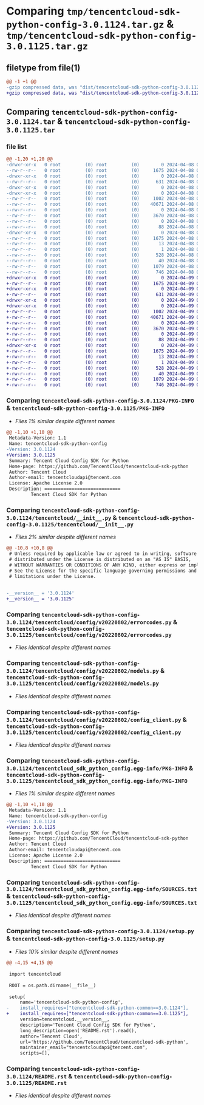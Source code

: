 # Comparing `tmp/tencentcloud-sdk-python-config-3.0.1124.tar.gz` & `tmp/tencentcloud-sdk-python-config-3.0.1125.tar.gz`

## filetype from file(1)

```diff
@@ -1 +1 @@
-gzip compressed data, was "dist/tencentcloud-sdk-python-config-3.0.1124.tar", last modified: Mon Apr  8 03:08:56 2024, max compression
+gzip compressed data, was "dist/tencentcloud-sdk-python-config-3.0.1125.tar", last modified: Tue Apr  9 03:06:48 2024, max compression
```

## Comparing `tencentcloud-sdk-python-config-3.0.1124.tar` & `tencentcloud-sdk-python-config-3.0.1125.tar`

### file list

```diff
@@ -1,20 +1,20 @@
-drwxr-xr-x   0 root         (0) root         (0)        0 2024-04-08 03:08:56.000000 tencentcloud-sdk-python-config-3.0.1124/
--rw-r--r--   0 root         (0) root         (0)     1675 2024-04-08 03:08:56.000000 tencentcloud-sdk-python-config-3.0.1124/PKG-INFO
-drwxr-xr-x   0 root         (0) root         (0)        0 2024-04-08 03:08:56.000000 tencentcloud-sdk-python-config-3.0.1124/tencentcloud/
--rw-r--r--   0 root         (0) root         (0)      631 2024-04-08 03:08:56.000000 tencentcloud-sdk-python-config-3.0.1124/tencentcloud/__init__.py
-drwxr-xr-x   0 root         (0) root         (0)        0 2024-04-08 03:08:56.000000 tencentcloud-sdk-python-config-3.0.1124/tencentcloud/config/
-drwxr-xr-x   0 root         (0) root         (0)        0 2024-04-08 03:08:56.000000 tencentcloud-sdk-python-config-3.0.1124/tencentcloud/config/v20220802/
--rw-r--r--   0 root         (0) root         (0)     1002 2024-04-08 03:08:56.000000 tencentcloud-sdk-python-config-3.0.1124/tencentcloud/config/v20220802/errorcodes.py
--rw-r--r--   0 root         (0) root         (0)    40671 2024-04-08 03:08:56.000000 tencentcloud-sdk-python-config-3.0.1124/tencentcloud/config/v20220802/models.py
--rw-r--r--   0 root         (0) root         (0)        0 2024-04-08 03:08:56.000000 tencentcloud-sdk-python-config-3.0.1124/tencentcloud/config/v20220802/__init__.py
--rw-r--r--   0 root         (0) root         (0)     3670 2024-04-08 03:08:56.000000 tencentcloud-sdk-python-config-3.0.1124/tencentcloud/config/v20220802/config_client.py
--rw-r--r--   0 root         (0) root         (0)        0 2024-04-08 03:08:56.000000 tencentcloud-sdk-python-config-3.0.1124/tencentcloud/config/__init__.py
--rw-r--r--   0 root         (0) root         (0)       88 2024-04-08 03:08:56.000000 tencentcloud-sdk-python-config-3.0.1124/setup.cfg
-drwxr-xr-x   0 root         (0) root         (0)        0 2024-04-08 03:08:56.000000 tencentcloud-sdk-python-config-3.0.1124/tencentcloud_sdk_python_config.egg-info/
--rw-r--r--   0 root         (0) root         (0)     1675 2024-04-08 03:08:56.000000 tencentcloud-sdk-python-config-3.0.1124/tencentcloud_sdk_python_config.egg-info/PKG-INFO
--rw-r--r--   0 root         (0) root         (0)       13 2024-04-08 03:08:56.000000 tencentcloud-sdk-python-config-3.0.1124/tencentcloud_sdk_python_config.egg-info/top_level.txt
--rw-r--r--   0 root         (0) root         (0)        1 2024-04-08 03:08:56.000000 tencentcloud-sdk-python-config-3.0.1124/tencentcloud_sdk_python_config.egg-info/dependency_links.txt
--rw-r--r--   0 root         (0) root         (0)      528 2024-04-08 03:08:56.000000 tencentcloud-sdk-python-config-3.0.1124/tencentcloud_sdk_python_config.egg-info/SOURCES.txt
--rw-r--r--   0 root         (0) root         (0)       40 2024-04-08 03:08:56.000000 tencentcloud-sdk-python-config-3.0.1124/tencentcloud_sdk_python_config.egg-info/requires.txt
--rw-r--r--   0 root         (0) root         (0)     1079 2024-04-08 03:08:56.000000 tencentcloud-sdk-python-config-3.0.1124/setup.py
--rw-r--r--   0 root         (0) root         (0)      746 2024-04-08 03:08:56.000000 tencentcloud-sdk-python-config-3.0.1124/README.rst
+drwxr-xr-x   0 root         (0) root         (0)        0 2024-04-09 03:06:48.000000 tencentcloud-sdk-python-config-3.0.1125/
+-rw-r--r--   0 root         (0) root         (0)     1675 2024-04-09 03:06:48.000000 tencentcloud-sdk-python-config-3.0.1125/PKG-INFO
+drwxr-xr-x   0 root         (0) root         (0)        0 2024-04-09 03:06:48.000000 tencentcloud-sdk-python-config-3.0.1125/tencentcloud/
+-rw-r--r--   0 root         (0) root         (0)      631 2024-04-09 03:06:48.000000 tencentcloud-sdk-python-config-3.0.1125/tencentcloud/__init__.py
+drwxr-xr-x   0 root         (0) root         (0)        0 2024-04-09 03:06:48.000000 tencentcloud-sdk-python-config-3.0.1125/tencentcloud/config/
+drwxr-xr-x   0 root         (0) root         (0)        0 2024-04-09 03:06:48.000000 tencentcloud-sdk-python-config-3.0.1125/tencentcloud/config/v20220802/
+-rw-r--r--   0 root         (0) root         (0)     1002 2024-04-09 03:06:48.000000 tencentcloud-sdk-python-config-3.0.1125/tencentcloud/config/v20220802/errorcodes.py
+-rw-r--r--   0 root         (0) root         (0)    40671 2024-04-09 03:06:48.000000 tencentcloud-sdk-python-config-3.0.1125/tencentcloud/config/v20220802/models.py
+-rw-r--r--   0 root         (0) root         (0)        0 2024-04-09 03:06:48.000000 tencentcloud-sdk-python-config-3.0.1125/tencentcloud/config/v20220802/__init__.py
+-rw-r--r--   0 root         (0) root         (0)     3670 2024-04-09 03:06:48.000000 tencentcloud-sdk-python-config-3.0.1125/tencentcloud/config/v20220802/config_client.py
+-rw-r--r--   0 root         (0) root         (0)        0 2024-04-09 03:06:48.000000 tencentcloud-sdk-python-config-3.0.1125/tencentcloud/config/__init__.py
+-rw-r--r--   0 root         (0) root         (0)       88 2024-04-09 03:06:48.000000 tencentcloud-sdk-python-config-3.0.1125/setup.cfg
+drwxr-xr-x   0 root         (0) root         (0)        0 2024-04-09 03:06:48.000000 tencentcloud-sdk-python-config-3.0.1125/tencentcloud_sdk_python_config.egg-info/
+-rw-r--r--   0 root         (0) root         (0)     1675 2024-04-09 03:06:48.000000 tencentcloud-sdk-python-config-3.0.1125/tencentcloud_sdk_python_config.egg-info/PKG-INFO
+-rw-r--r--   0 root         (0) root         (0)       13 2024-04-09 03:06:48.000000 tencentcloud-sdk-python-config-3.0.1125/tencentcloud_sdk_python_config.egg-info/top_level.txt
+-rw-r--r--   0 root         (0) root         (0)        1 2024-04-09 03:06:48.000000 tencentcloud-sdk-python-config-3.0.1125/tencentcloud_sdk_python_config.egg-info/dependency_links.txt
+-rw-r--r--   0 root         (0) root         (0)      528 2024-04-09 03:06:48.000000 tencentcloud-sdk-python-config-3.0.1125/tencentcloud_sdk_python_config.egg-info/SOURCES.txt
+-rw-r--r--   0 root         (0) root         (0)       40 2024-04-09 03:06:48.000000 tencentcloud-sdk-python-config-3.0.1125/tencentcloud_sdk_python_config.egg-info/requires.txt
+-rw-r--r--   0 root         (0) root         (0)     1079 2024-04-09 03:06:48.000000 tencentcloud-sdk-python-config-3.0.1125/setup.py
+-rw-r--r--   0 root         (0) root         (0)      746 2024-04-09 03:06:48.000000 tencentcloud-sdk-python-config-3.0.1125/README.rst
```

### Comparing `tencentcloud-sdk-python-config-3.0.1124/PKG-INFO` & `tencentcloud-sdk-python-config-3.0.1125/PKG-INFO`

 * *Files 1% similar despite different names*

```diff
@@ -1,10 +1,10 @@
 Metadata-Version: 1.1
 Name: tencentcloud-sdk-python-config
-Version: 3.0.1124
+Version: 3.0.1125
 Summary: Tencent Cloud Config SDK for Python
 Home-page: https://github.com/TencentCloud/tencentcloud-sdk-python
 Author: Tencent Cloud
 Author-email: tencentcloudapi@tencent.com
 License: Apache License 2.0
 Description: ============================
         Tencent Cloud SDK for Python
```

### Comparing `tencentcloud-sdk-python-config-3.0.1124/tencentcloud/__init__.py` & `tencentcloud-sdk-python-config-3.0.1125/tencentcloud/__init__.py`

 * *Files 2% similar despite different names*

```diff
@@ -10,8 +10,8 @@
 # Unless required by applicable law or agreed to in writing, software
 # distributed under the License is distributed on an "AS IS" BASIS,
 # WITHOUT WARRANTIES OR CONDITIONS OF ANY KIND, either express or implied.
 # See the License for the specific language governing permissions and
 # limitations under the License.
 
 
-__version__ = '3.0.1124'
+__version__ = '3.0.1125'
```

### Comparing `tencentcloud-sdk-python-config-3.0.1124/tencentcloud/config/v20220802/errorcodes.py` & `tencentcloud-sdk-python-config-3.0.1125/tencentcloud/config/v20220802/errorcodes.py`

 * *Files identical despite different names*

### Comparing `tencentcloud-sdk-python-config-3.0.1124/tencentcloud/config/v20220802/models.py` & `tencentcloud-sdk-python-config-3.0.1125/tencentcloud/config/v20220802/models.py`

 * *Files identical despite different names*

### Comparing `tencentcloud-sdk-python-config-3.0.1124/tencentcloud/config/v20220802/config_client.py` & `tencentcloud-sdk-python-config-3.0.1125/tencentcloud/config/v20220802/config_client.py`

 * *Files identical despite different names*

### Comparing `tencentcloud-sdk-python-config-3.0.1124/tencentcloud_sdk_python_config.egg-info/PKG-INFO` & `tencentcloud-sdk-python-config-3.0.1125/tencentcloud_sdk_python_config.egg-info/PKG-INFO`

 * *Files 1% similar despite different names*

```diff
@@ -1,10 +1,10 @@
 Metadata-Version: 1.1
 Name: tencentcloud-sdk-python-config
-Version: 3.0.1124
+Version: 3.0.1125
 Summary: Tencent Cloud Config SDK for Python
 Home-page: https://github.com/TencentCloud/tencentcloud-sdk-python
 Author: Tencent Cloud
 Author-email: tencentcloudapi@tencent.com
 License: Apache License 2.0
 Description: ============================
         Tencent Cloud SDK for Python
```

### Comparing `tencentcloud-sdk-python-config-3.0.1124/tencentcloud_sdk_python_config.egg-info/SOURCES.txt` & `tencentcloud-sdk-python-config-3.0.1125/tencentcloud_sdk_python_config.egg-info/SOURCES.txt`

 * *Files identical despite different names*

### Comparing `tencentcloud-sdk-python-config-3.0.1124/setup.py` & `tencentcloud-sdk-python-config-3.0.1125/setup.py`

 * *Files 10% similar despite different names*

```diff
@@ -4,15 +4,15 @@
 
 import tencentcloud
 
 ROOT = os.path.dirname(__file__)
 
 setup(
     name='tencentcloud-sdk-python-config',
-    install_requires=["tencentcloud-sdk-python-common==3.0.1124"],
+    install_requires=["tencentcloud-sdk-python-common==3.0.1125"],
     version=tencentcloud.__version__,
     description='Tencent Cloud Config SDK for Python',
     long_description=open('README.rst').read(),
     author='Tencent Cloud',
     url='https://github.com/TencentCloud/tencentcloud-sdk-python',
     maintainer_email="tencentcloudapi@tencent.com",
     scripts=[],
```

### Comparing `tencentcloud-sdk-python-config-3.0.1124/README.rst` & `tencentcloud-sdk-python-config-3.0.1125/README.rst`

 * *Files identical despite different names*

